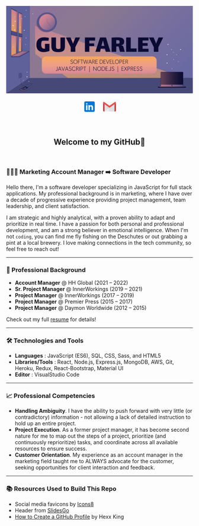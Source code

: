 ![Guy Farley Banner Header](./banner5.png)

<p align="center">
<a href="https://www.linkedin.com/in/guyefarley/" target="_blank" rel="noopener noreferrer"><img height="38" src="./linkedin.png"></a>
&nbsp;&nbsp;
<a href="mailto:guy.e.farley@gmail.com" target="_blank" rel="noopener noreferrer"><img height="38" src="./gmail.png"></a></p>
&nbsp;

<h2 align=center>Welcome to my GitHub👋</h3>
&nbsp;&nbsp;&nbsp;&nbsp;

<h3>👨🏻‍💻 Marketing Account Manager ➡️ Software Developer</h3>

Hello there, I'm a software developer specializing in JavaScript for full stack applications. My professional background is in marketing, where I have over a decade of progressive experience providing project management, team leadership, and client satisfaction.

I am strategic and highly analytical, with a proven ability to adapt and prioritize in real time. I have a passion for both personal and professional development, and am a strong believer in emotional intelligence. When I'm not `coding`, you can find me fly fishing on the Deschutes or out grabbing a pint at a local brewery. I love making connections in the tech community, so feel free to reach out!

-----------------------------------------------------

<h3>💼 Professional Background</h3>

- **Account Manager** @ HH Global (2021 – 2022)
- **Sr. Project Manager** @ InnerWorkings (2019 – 2021)
- **Project Manager** @ InnerWorkings (2017 – 2019)
- **Project Manager** @ Premier Press (2015 – 2017)
- **Project Manager** @ Daymon Worldwide (2012 – 2015)

Check out my full <a href="https://docs.google.com/document/d/1tN1aCN6tWD-0LBtv0ER-xuLDCnosGzGx-UL3iWICC_o/edit?usp=sharing" target="_blank" rel="noopener noreferrer">resume</a> for details!

-----------------------------------------------------

<h3>🛠️ Technologies and Tools</h3>

- **Languages** : JavaScript (ES6), SQL, CSS, Sass, and HTML5
- **Libraries/Tools** : React, Node.js, Express.js, MongoDB, AWS, Git, Heroku, Redux, React-Bootstrap, Material UI
- **Editor** : VisualStudio Code

-----------------------------------------------------

<h3>📈 Professional Competencies</h3>

- **Handling Ambiguity**. I have the ability to push forward with very little (or contradictory) information - not allowing a lack of detailed instruction to hold up an entire project.
- **Project Execution**. As a former project manager, it has become second nature for me to map out the steps of a project, prioritize (and continuously reprioritize) tasks, and coordinate across all available resources to ensure success.
- **Customer Orientation**. My experience as an account manager in the marketing field taught me to ALWAYS advocate for the customer, seeking opportunities for client interaction and feedback.

-----------------------------------------------------

<h3>📚 Resources Used to Build This Repo</h3>

- Social media favicons by <a target="_blank" href="https://icons8.com">Icons8</a>
- Header from <a target="_blank" href="https://slidesgo.com/theme/my-favorite-playlists-lo-fi-style#position-2&related-1&rs=detail-related">SlidesGo</a>
- <a target="_blank" href="https://github.com/HexxKing/HexxKing/blob/main/how-to.md">How to Create a GitHub Profile</a> by Hexx King
